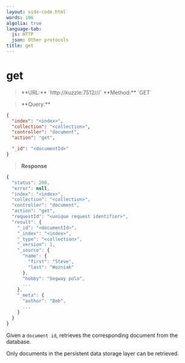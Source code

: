 ```yaml
---
layout: side-code.html
words: 106
algolia: true
language-tab:
  js: HTTP
  json: Other protocols
title: get
---
```


# get


<blockquote class="js">
<p>
**URL:** `http://kuzzle:7512/<index>/<collection>/<documentId>`  
**Method:** `GET`
</p>
</blockquote>

<blockquote class="json">
<p>
**Query:**
</p>
</blockquote>


```json
{
  "index": "<index>",
  "collection": "<collection>",
  "controller": "document",
  "action": "get",

  "_id": "<documentId>"
}
```

>**Response**

```javascript
{
  "status": 200,
  "error": null,
  "index": "<index>",
  "collection": "<collection>",
  "controller": "document",
  "action": "get",
  "requestId": "<unique request identifier>",
  "result": {
    "_id": "<documentId>",
    "_index": "<index>",
    "_type": "<collection>",
    "_version": 1,
    "_source": {
      "name": {
        "first": "Steve",
        "last": "Wozniak"
      },
      "hobby": "Segway polo",
      ...
    },
    "_meta": {
      "author": "Bob",
      ...
    }
  }
}
```

Given a `document id`, retrieves the corresponding document from the database.

Only documents in the persistent data storage layer can be retrieved.

